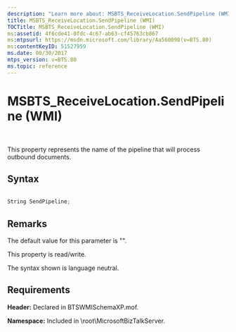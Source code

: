 ```yaml
---
description: "Learn more about: MSBTS_ReceiveLocation.SendPipeline (WMI)"
title: MSBTS_ReceiveLocation.SendPipeline (WMI)
TOCTitle: MSBTS_ReceiveLocation.SendPipeline (WMI)
ms:assetid: 4f6cde41-0fdc-4c67-ab63-cf45763cb867
ms:mtpsurl: https://msdn.microsoft.com/library/Aa560098(v=BTS.80)
ms:contentKeyID: 51527959
ms.date: 08/30/2017
mtps_version: v=BTS.80
ms.topic: reference
---
```


# MSBTS\_ReceiveLocation.SendPipeline (WMI)

 

This property represents the name of the pipeline that will process outbound documents.

## Syntax

```C#
  
String SendPipeline;  
```

## Remarks

The default value for this parameter is "".

This property is read/write.

The syntax shown is language neutral.

## Requirements

**Header:** Declared in BTSWMISchemaXP.mof.

**Namespace:** Included in \\root\\MicrosoftBizTalkServer.

